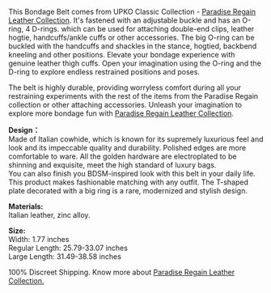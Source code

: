 This Bondage Belt comes from UPKO Classic Collection - [Paradise Regain Leather Collection](https://www.upkoofficialshop.com/collections/paradise-regain-leather-collection). It's fastened with an adjustable buckle and has an O-ring, 4 D-rings. which can be used for attaching double-end clips, leather hogtie, handcuffs/ankle cuffs or other accessories. The big O-ring can be buckled with the handcuffs and shackles in the stance, hogtied, backbend kneeling and other positions. Elevate your bondage experience with genuine leather thigh cuffs. Open your imagination using the O-ring and the D-ring to explore endless restrained positions and poses. 

  
The belt is highly durable, providing worryless comfort during all your restraining experiments with the rest of the items from the Paradise Regain collection or other attaching accessories. Unleash your imagination to explore more bondage fun with [Paradise Regain Leather Collection](https://www.upkoofficialshop.com/collections/paradise-regain-leather-collection).

  
**Design：**  
Made of Italian cowhide, which is known for its supremely luxurious feel and look and its impeccable quality and durability. Polished edges are more comfortable to ware. All the golden hardware are electroplated to be shinning and exquisite, meet the high standard of luxury bags.   
You can also finish you BDSM-inspired look with this belt in your daily life. This product makes fashionable matching with any outfit. The T-shaped plate decorated with a big ring is a rare, modernized and stylish design.

  
**Materials:**   
Italian leather, zinc alloy.

**Size:**  
Width: 1.77 inches  
Regular Length: 25.79-33.07 inches  
Large Length: 31.49-38.58 inches  

100% Discreet Shipping. Know more about [Paradise Regain Leather Collection.](https://www.upkoofficialshop.com/collections/paradise-regain-leather-collection)